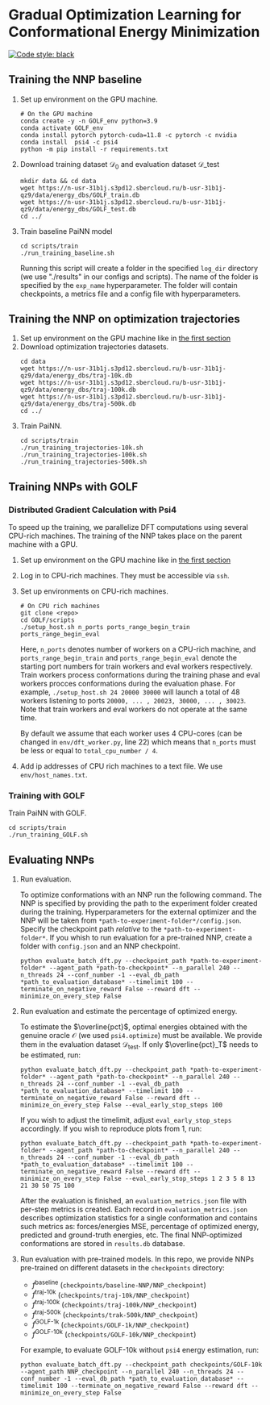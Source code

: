 # Gradual Optimization Learning for Conformational Energy Minimization
<p align="left">
<a href="https://github.com/psf/black"><img alt="Code style: black" src="https://img.shields.io/badge/code%20style-black-000000.svg"></a>
</p>

## Training the NNP baseline
1. Set up environment on the GPU machine.
   ```
   # On the GPU machine
   conda create -y -n GOLF_env python=3.9
   conda activate GOLF_env
   conda install pytorch pytorch-cuda=11.8 -c pytorch -c nvidia
   conda install  psi4 -c psi4
   python -m pip install -r requirements.txt
   ```
2. Download training dataset $\mathcal{D}_0$ and evaluation dataset $\mathcal{D}\_{\text{test}}$
   ```
   mkdir data && cd data
   wget https://n-usr-31b1j.s3pd12.sbercloud.ru/b-usr-31b1j-qz9/data/energy_dbs/GOLF_train.db
   wget https://n-usr-31b1j.s3pd12.sbercloud.ru/b-usr-31b1j-qz9/data/energy_dbs/GOLF_test.db
   cd ../
   ```
4. Train baseline PaiNN model
   ```
   cd scripts/train
   ./run_training_baseline.sh
   ```
   Running this script will create a folder in the specified `log_dir` directory (we use "./results" in our configs and scripts). The name of the folder is specified by the `exp_name` hyperparameter. The folder will contain checkpoints, a metrics file and a config file with hyperparameters.

## Training the NNP on optimization trajectories
1. Set up environment on the GPU machine like in [the first section](#training-the-nnp-baseline)
2. Download optimization trajectories datasets.
   ```
   cd data
   wget https://n-usr-31b1j.s3pd12.sbercloud.ru/b-usr-31b1j-qz9/data/energy_dbs/traj-10k.db
   wget https://n-usr-31b1j.s3pd12.sbercloud.ru/b-usr-31b1j-qz9/data/energy_dbs/traj-100k.db
   wget https://n-usr-31b1j.s3pd12.sbercloud.ru/b-usr-31b1j-qz9/data/energy_dbs/traj-500k.db
   cd ../
   ```
3. Train PaiNN.
   ```
   cd scripts/train
   ./run_training_trajectories-10k.sh
   ./run_training_trajectories-100k.sh
   ./run_training_trajectories-500k.sh
   ```

## Training NNPs with GOLF

### Distributed Gradient Calculation with Psi4
To speed up the training, we parallelize DFT computations using several CPU-rich machines. The training of the NNP takes place on the parent machine with a GPU.
1. Set up environment on the GPU machine like in [the first section](#training-the-nnp-baseline)
1. Log in to CPU-rich machines. They must be accessible via `ssh`.
2. Set up environments on CPU-rich machines.
   ```
   # On CPU rich machines
   git clone <repo>
   cd GOLF/scripts
   ./setup_host.sh n_ports ports_range_begin_train ports_range_begin_eval
   ```
   Here, `n_ports` denotes number of workers on a CPU-rich machine, and `ports_range_begin_train` and `ports_range_begin_eval` denote the starting port numbers for train workers and eval workers respectively. Train workers process conformations during the training phase and eval workers procces conformations during the evaluation phase. For example, `./setup_host.sh 24 20000 30000` will launch a total of 48 workers listening to ports `20000, ... , 20023, 30000, ... , 30023`. Note that train workers and eval workers do not operate at the same time.
   
   By default we assume that each worker uses 4 CPU-cores (can be changed in `env/dft_worker.py`, line 22) which means that `n_ports` must be less or equal to `total_cpu_number / 4`.
4. Add ip addresses of CPU rich machines to a text file. We use `env/host_names.txt`.

### Training with GOLF
Train PaiNN with GOLF.
```
cd scripts/train
./run_training_GOLF.sh
```

## Evaluating NNPs
1. Run evaluation.
      
   To optimize conformations with an NNP run the following command. The NNP is specified by providing the path to the experiment folder created during the training. Hyperparameters for the external optimizer and the NNP will be taken from `*path-to-experiment-folder*/config.json`. Specify the checkpoint path _relative_ to the `*path-to-experiment-folder*`. If you whish to run evaluation for a pre-trained NNP, create a folder with `config.json` and an NNP checkpoint.
   ```
   python evaluate_batch_dft.py --checkpoint_path *path-to-experiment-folder* --agent_path *path-to-checkpoint* --n_parallel 240 --n_threads 24 --conf_number -1 --eval_db_path *path_to_evaluation_database* --timelimit 100 --terminate_on_negative_reward False --reward dft --minimize_on_every_step False
   ```
2. Run evaluation and estimate the percentage of optimized energy.
   
   To estimate the $\overline{pct}$, optimal energies obtained with the genuine oracle $\mathcal{O}$ (we used `psi4.optimize`) must be available. We provide them in the evaluation dataset $\mathcal{D}_{\text{test}}$. If only $\overline{pct}_T$ needs to be estimated, run:
   ```
   python evaluate_batch_dft.py --checkpoint_path *path-to-experiment-folder* --agent_path *path-to-checkpoint* --n_parallel 240 --n_threads 24 --conf_number -1 --eval_db_path *path_to_evaluation_database* --timelimit 100 --terminate_on_negative_reward False --reward dft --minimize_on_every_step False --eval_early_stop_steps 100
   ```
   If you wish to adjust the timelimit, adjust `eval_early_stop_steps` accordingly. If you wish to reproduce plots from 1, run:
   ```
   python evaluate_batch_dft.py --checkpoint_path *path-to-experiment-folder* --agent_path *path-to-checkpoint* --n_parallel 240 --n_threads 24 --conf_number -1 --eval_db_path *path_to_evaluation_database* --timelimit 100 --terminate_on_negative_reward False --reward dft --minimize_on_every_step False --eval_early_stop_steps 1 2 3 5 8 13 21 30 50 75 100
   ```
   After the evaluation is finished, an `evaluation_metrics.json` file with per-step metrics is created. Each record in `evaluation_metrics.json` describes optimization statistics for a single conformation and contains such metrics as: forces/energies MSE, percentage of optimized energy, predicted and ground-truth energies, etc. The final NNP-optimized conformations are stored in `results.db` database.
3. Run evaluation with pre-trained models.
   In this repo, we provide NNPs pre-trained on different datasets in the `checkpoints` directory:
      - $f^{\text{baseline}}$  (`checkpoints/baseline-NNP/NNP_checkpoint`)
      - $f^{\text{traj-10k}}$ (`checkpoints/traj-10k/NNP_checkpoint`)
      - $f^{\text{traj-100k}}$ (`checkpoints/traj-100k/NNP_checkpoint`)
      - $f^{\text{traj-500k}}$ (`checkpoints/trak-500k/NNP_checkpoint`)
      - $f^{\text{GOLF-1k}}$ (`checkpoints/GOLF-1k/NNP_checkpoint`)
      - $f^{\text{GOLF-10k}}$ (`checkpoints/GOLF-10k/NNP_checkpoint`)

   For example, to evaluate GOLF-10k without `psi4` energy estimation, run:
   ```
   python evaluate_batch_dft.py --checkpoint_path checkpoints/GOLF-10k --agent_path NNP_checkpoint --n_parallel 240 --n_threads 24 --conf_number -1 --eval_db_path *path_to_evaluation_database* --timelimit 100 --terminate_on_negative_reward False --reward dft --minimize_on_every_step False
   ```

